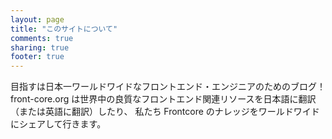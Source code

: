 ```yaml
---
layout: page
title: "このサイトについて"
comments: true
sharing: true
footer: true
---
```


目指すは日本一ワールドワイドなフロントエンド・エンジニアのためのブログ！
front-core.org は世界中の良質なフロントエンド関連リソースを日本語に翻訳（または英語に翻訳）したり、
私たち Frontcore のナレッジをワールドワイドにシェアして行きます。